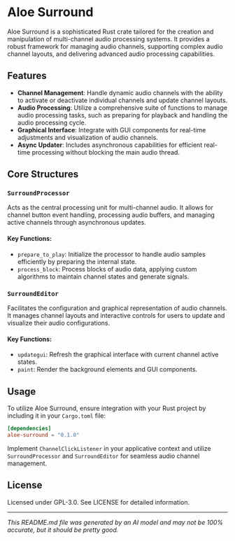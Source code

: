 # Aloe Surround

Aloe Surround is a sophisticated Rust crate tailored for the creation and manipulation of multi-channel audio processing systems. It provides a robust framework for managing audio channels, supporting complex audio channel layouts, and delivering advanced audio processing capabilities.

## Features

- **Channel Management**: Handle dynamic audio channels with the ability to activate or deactivate individual channels and update channel layouts.
- **Audio Processing**: Utilize a comprehensive suite of functions to manage audio processing tasks, such as preparing for playback and handling the audio processing cycle.
- **Graphical Interface**: Integrate with GUI components for real-time adjustments and visualization of audio channels.
- **Async Updater**: Includes asynchronous capabilities for efficient real-time processing without blocking the main audio thread.

## Core Structures

### `SurroundProcessor`

Acts as the central processing unit for multi-channel audio. It allows for channel button event handling, processing audio buffers, and managing active channels through asynchronous updates.

#### Key Functions:

- `prepare_to_play`: Initialize the processor to handle audio samples efficiently by preparing the internal state.
- `process_block`: Process blocks of audio data, applying custom algorithms to maintain channel states and generate signals.

### `SurroundEditor`

Facilitates the configuration and graphical representation of audio channels. It manages channel layouts and interactive controls for users to update and visualize their audio configurations.

#### Key Functions:

- `updategui`: Refresh the graphical interface with current channel active states.
- `paint`: Render the background elements and GUI components.

## Usage

To utilize Aloe Surround, ensure integration with your Rust project by including it in your `Cargo.toml` file:

```toml
[dependencies]
aloe-surround = "0.1.0"
```

Implement `ChannelClickListener` in your applicative context and utilize `SurroundProcessor` and `SurroundEditor` for seamless audio channel management.

## License

Licensed under GPL-3.0. See LICENSE for detailed information.

---

*This README.md file was generated by an AI model and may not be 100% accurate, but it should be pretty good.*